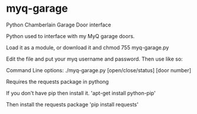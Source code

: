# myq-garage
Python Chamberlain Garage Door interface

Python used to interface with my MyQ garage doors. 

Load it as a module, or download it and chmod 755 myq-garage.py

Edit the file and put your myq username and password. Then use like so:

Command Line options:  ./myq-garage.py [open/close/status] [door number]

Requires the requests package in pythong

If you don't have pip then install it. 'apt-get install python-pip'

Then install the requests package 'pip install requests'
